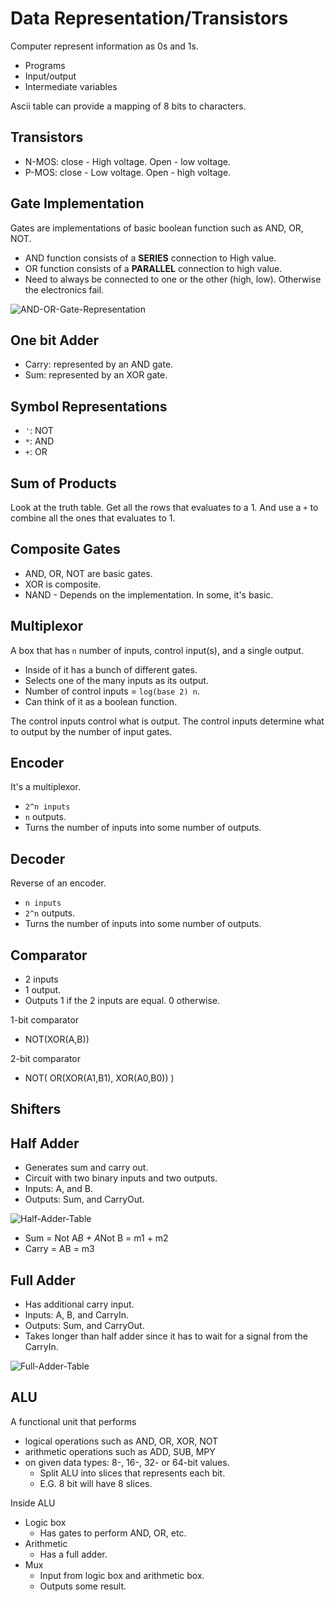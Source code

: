 # Data Representation/Transistors

Computer represent information as 0s and 1s.
* Programs
* Input/output
* Intermediate variables

Ascii table can provide a mapping of 8 bits to characters.

## Transistors

* N-MOS: close - High voltage. Open - low voltage.
* P-MOS: close - Low voltage. Open - high voltage.

## Gate Implementation

Gates are implementations of basic boolean function such as AND, OR, NOT.

* AND function consists of a **SERIES** connection to High value.
* OR function consists of a **PARALLEL** connection to high value.
* Need to always be connected to one or the other (high, low). Otherwise the electronics fail.

 ![AND-OR-Gate-Representation](https://cloud.githubusercontent.com/assets/12219300/22124924/971cc57e-de46-11e6-8b81-3a03787f9aa2.png)

## One bit Adder

* Carry: represented by an AND gate.
* Sum: represented by an XOR gate.

## Symbol Representations

* `'`: NOT
* `*`: AND
* `+`: OR

## Sum of Products

Look at the truth table.
Get all the rows that evaluates to a 1.
And use a `+` to combine all the ones that evaluates to 1.

## Composite Gates

* AND, OR, NOT are basic gates.
* XOR is composite.
* NAND - Depends on the implementation. In some, it's basic.

## Multiplexor

A box that has `n` number of inputs, control input(s), and a single output.
* Inside of it has a bunch of different gates.
* Selects one of the many inputs as its output.
* Number of control inputs = `log(base 2) n`.
* Can think of it as a boolean function.

The control inputs control what is output.
The control inputs determine what to output by the number of input gates.

## Encoder

It's a multiplexor.
* `2^n inputs`
* `n` outputs.
* Turns the number of inputs into some number of outputs.

## Decoder

Reverse of an encoder.
* `n inputs`
* `2^n` outputs.
* Turns the number of inputs into some number of outputs.

## Comparator

* 2 inputs
* 1 output.
* Outputs 1 if the 2 inputs are equal. 0 otherwise.

1-bit comparator
* NOT(XOR(A,B))

2-bit comparator
* NOT( OR(XOR(A1,B1), XOR(A0,B0)) )

## Shifters

## Half Adder
* Generates sum and carry out.
* Circuit with two binary inputs and two outputs.
* Inputs: A, and B.
* Outputs: Sum, and CarryOut.

![Half-Adder-Table](https://cloud.githubusercontent.com/assets/12219300/22567703/de0be938-e945-11e6-9012-651a7fc4d7be.png)
* Sum = Not A*B + A*Not B = m1 + m2
* Carry = AB = m3

## Full Adder
* Has additional carry input.
* Inputs: A, B, and CarryIn.
* Outputs: Sum, and CarryOut.
* Takes longer than half adder since it has to wait for a signal from the CarryIn.

![Full-Adder-Table](https://cloud.githubusercontent.com/assets/12219300/22567704/de3d0f18-e945-11e6-8ed8-56dc15d938b9.png)

## ALU
A functional unit that performs
* logical operations such as AND, OR, XOR, NOT
* arithmetic operations such as ADD, SUB, MPY
* on given data types: 8-, 16-, 32- or 64-bit values.
  * Split ALU into slices that represents each bit.
  * E.G. 8 bit will have 8 slices.

Inside ALU
* Logic box
  * Has gates to perform AND, OR, etc.
* Arithmetic
  * Has a full adder.
* Mux
  * Input from logic box and arithmetic box.
  * Outputs some result.
